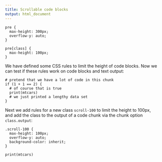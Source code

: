 ```yaml
---
title: Scrollable code blocks
output: html_document
---
```


```{css, echo=FALSE}
pre {
  max-height: 300px;
  overflow-y: auto;
}

pre[class] {
  max-height: 100px;
}
```

We have defined some CSS rules to limit the height of
code blocks. Now we can test if these rules work on code
blocks and text output:

```{r}
# pretend that we have a lot of code in this chunk
if (1 + 1 == 2) {
  # of course that is true
  print(mtcars)
  # we just printed a lengthy data set
}
```

Next we add rules for a new class `scroll-100` to limit
the height to 100px, and add the class to the output of
a code chunk via the chunk option `class.output`:

```{css, echo=FALSE}
.scroll-100 {
  max-height: 100px;
  overflow-y: auto;
  background-color: inherit;
}
```

```{r, class.output="scroll-100"}
print(mtcars)
```
